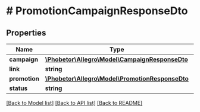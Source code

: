 # # PromotionCampaignResponseDto

## Properties

Name | Type | Description | Notes
------------ | ------------- | ------------- | -------------
**campaign** | [**\Phobetor\Allegro\Model\CampaignResponseDto**](CampaignResponseDto.md) |  |
**link** | **string** |  |
**promotion** | [**\Phobetor\Allegro\Model\PromotionResponseDto**](PromotionResponseDto.md) |  |
**status** | **string** |  |

[[Back to Model list]](../../README.md#models) [[Back to API list]](../../README.md#endpoints) [[Back to README]](../../README.md)
